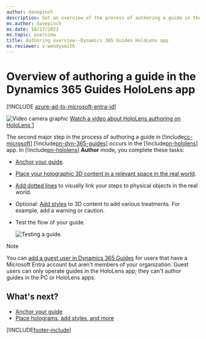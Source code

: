 ```yaml
---
author: davepinch
description: Get an overview of the process of authoring a guide in the Microsoft Dynamics 365 Guides HoloLens app.
ms.author: davepinch
ms.date: 10/17/2022
ms.topic: overview
title: Authoring overview--Dynamics 365 Guides HoloLens app
ms.reviewer: v-wendysmith
---
```


# Overview of authoring a guide in the Dynamics 365 Guides HoloLens app

[!INCLUDE [azure-ad-to-microsoft-entra-id](../includes/azure-ad-to-microsoft-entra-id.md)]

![Video camera graphic](media/video-camera.PNG "Video camera graphic") [Watch a video about HoloLens authoring on HoloLens 1](https://aka.ms/hololensauthor)

The second major step in the process of authoring a guide in [!include[cc-microsoft](../includes/cc-microsoft.md)] [!include[pn-dyn-365-guides](../includes/pn-dyn-365-guides.md)] occurs in the [!include[pn-hololens](../includes/pn-hololens.md)] app. In [!include[pn-hololens](../includes/pn-hololens.md)] **Author** mode, you complete these tasks:

- [Anchor your guide](hololens-app-anchor.md).

- [Place your holographic 3D content in a relevant space in the real world](hololens-app-place-holograms.md).

- [Add dotted lines](hololens-app-dotted-line.md) to visually link your steps to physical objects in the real world.

- Optional: [Add styles](hololens-app-styles.md) to 3D content to add various treatments. For example, add a warning or caution.

- Test the flow of your guide.

    ![Testing a guide.](media/test-your-guide.PNG "Testing a guide")
    
> [!NOTE]
> You can [add a guest user in Dynamics 365 Guides](admin-add-guest-user.md) for users that have a Microsoft Entra account but aren't members of your organization. Guest users can only operate guides in the HoloLens app; they can't author guides in the PC or HoloLens apps.

## What's next?

- [Anchor your guide](hololens-app-anchor.md)
- [Place holograms, add styles, and more](hololens-app-orientation.md)


[!INCLUDE[footer-include](../includes/footer-banner.md)]
